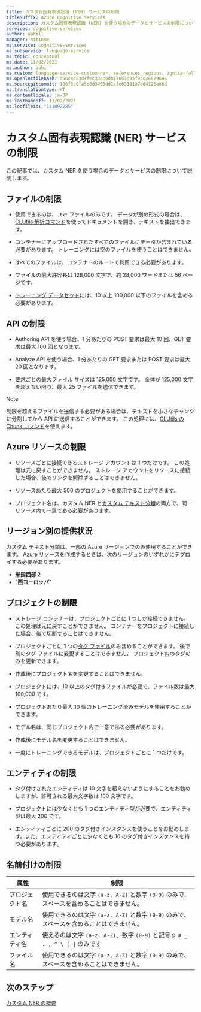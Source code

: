 ```yaml
---
title: カスタム固有表現認識 (NER) サービスの制限
titleSuffix: Azure Cognitive Services
description: カスタム固有表現認識 (NER) を使う場合のデータとサービスの制限について説明します。
services: cognitive-services
author: aahill
manager: nitinme
ms.service: cognitive-services
ms.subservice: language-service
ms.topic: conceptual
ms.date: 11/02/2021
ms.author: aahi
ms.custom: language-service-custom-ner, references_regions, ignite-fall-2021
ms.openlocfilehash: d56cec53d4fec33ec6db17667d95f9cc246796a4
ms.sourcegitcommit: 106f5c9fa5c6d3498dd1cfe63181a7ed4125ae6d
ms.translationtype: HT
ms.contentlocale: ja-JP
ms.lasthandoff: 11/02/2021
ms.locfileid: "131092285"
---
```

# <a name="custom-named-entity-recognition-ner-service-limits"></a>カスタム固有表現認識 (NER) サービスの制限

この記事では、カスタム NER を使う場合のデータとサービスの制限について説明します。

## <a name="file-limits"></a>ファイルの制限

* 使用できるのは、`.txt` ファイルのみです。 データが別の形式の場合は、[CLUtils 解析コマンド](https://github.com/microsoft/CogSLanguageUtilities/blob/main/CLUtils/CogSLanguageUtilities.ViewLayer.CliCommands/Commands/ParseCommand/README.md)を使ってドキュメントを開き、テキストを抽出できます。

* コンテナーにアップロードされたすべてのファイルにデータが含まれている必要があります。 トレーニングには空のファイルを使うことはできません。

* すべてのファイルは、コンテナーのルートで利用できる必要があります。

* ファイルの最大許容長は 128,000 文字で、約 28,000 ワードまたは 56 ページです。

* [トレーニング データセット](how-to/train-model.md#data-split)には、10 以上 100,000 以下のファイルを含める必要があります。


## <a name="apis-limits"></a>API の制限

* Authoring API を使う場合、1 分あたりの POST 要求は最大 10 回、GET 要求は最大 100 回となります。

* Analyze API を使う場合、1 分あたりの GET 要求または POST 要求は最大 20 回となります。

* 要求ごとの最大ファイル サイズは 125,000 文字です。 全体が 125,000 文字を超えない限り、最大 25 ファイルを送信できます。

> [!NOTE]
> 制限を超えるファイルを送信する必要がある場合は、テキストを小さなチャンクに分割してから API に送信することができます。 この処理には、[CLUtils の Chunk コマンド](https://github.com/microsoft/CogSLanguageUtilities/tree/main/CLUtils/CogSLanguageUtilities.ViewLayer.CliCommands/Commands/ChunkCommand)を使えます。

## <a name="azure-resource-limits"></a>Azure リソースの制限

* リソースごとに接続できるストレージ アカウントは 1 つだけです。 この処理は元に戻すことができません。 ストレージ アカウントをリソースに接続した場合、後でリンクを解除することはできません。

* リソースあたり最大 500 のプロジェクトを使用することができます。

* プロジェクト名は、カスタム NER と[カスタム テキスト分類](../custom-classification/overview.md)の両方で、同一リソース内で一意である必要があります。

## <a name="regional-availability"></a>リージョン別の提供状況 

カスタム テキスト分類は、一部の Azure リージョンでのみ使用することができます。 [Azure リソース](how-to/create-project.md)を作成するときは、次のリージョンのいずれかにデプロイする必要があります。
* **米国西部 2**
* "**西ヨーロッパ**"
    
## <a name="project-limits"></a>プロジェクトの制限

* ストレージ コンテナーは、プロジェクトごとに 1 つしか接続できません。 この処理は元に戻すことができません。 コンテナーをプロジェクトに接続した場合、後で切断することはできません。

* プロジェクトごとに 1 つの[タグ ファイル](how-to/tag-data.md)のみ含めることができます。 後で別のタグ ファイルに変更することはできません。 プロジェクト内のタグのみを更新できます。

* 作成後にプロジェクト名を変更することはできません。

* プロジェクトには、10 以上のタグ付きファイルが必要で、ファイル数は最大 100,000 です。

* プロジェクトあたり最大 10 個のトレーニング済みモデルを使用することができます。

* モデル名は、同じプロジェクト内で一意である必要があります。

* 作成後にモデル名を変更することはできません。

* 一度にトレーニングできるモデルは、プロジェクトごとに 1 つだけです。

## <a name="entity-limits"></a>エンティティの制限

* タグ付けされたエンティティは 10 文字を超えないようにすることをお勧めしますが、許可される最大文字数は 100 文字です。

* プロジェクトには少なくとも 1 つのエンティティ型が必要で、エンティティ型は最大 200 です。

* エンティティごとに 200 のタグ付きインスタンスを使うことをお勧めします。また、エンティティごとに少なくとも 10 のタグ付きインスタンスを持つ必要があります。

## <a name="naming-limits"></a>名前付けの制限

| 属性 | 制限 |
|--|--|
| プロジェクト名 |  使用できるのは文字 `(a-z, A-Z)` と数字 `(0-9)` のみで、スペースを含めることはできません。 |
| モデル名 |  使用できるのは文字 `(a-z, A-Z)` と数字 `(0-9)` のみで、スペースを含めることはできません。 |
| エンティティ名| 使えるのは文字 `(a-z, A-Z)`、数字 `(0-9)` と記号 `@ # _ . , ^ \ [ ]` のみです |
| ファイル名 | 使用できるのは文字 `(a-z, A-Z)` と数字 `(0-9)` のみで、スペースを含めることはできません。 |

## <a name="next-steps"></a>次のステップ

[カスタム NER の概要](../overview.md)
